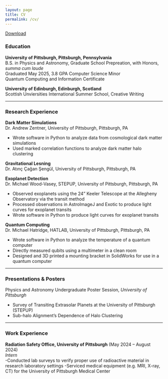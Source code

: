 ```yaml
---
layout: page
title: CV
permalink: /cv/
---
```


[Download](https://pitt-my.sharepoint.com/:w:/g/personal/npj16_pitt_edu/ES7MgxDwLvhPsO1cabKxPk8Bxi4HOhscGWiiuh9hxy_64w?e=n9GzOE)

### **Education**
**University of Pittsburgh, Pittsburgh, Pennsylvania**  
B.S. in Physics and Astronomy, Graduate School Prepreation, with Honors, *summa cum laude*  
    Graduated May 2025, 3.8 GPA
    Computer Science Minor  
    Quantum Computing and Information Certificate  

**University of Edinburgh, Edinburgh, Scotland**  
Scottish Unviersities International Summer School, Creative Writing

---

### **Research Experience**
**Dark Matter Simulations**  
Dr. Andrew Zentner, University of Pittsburgh, Pittsburgh, PA  
- Wrote software in Python to analyze data from cosmological dark matter simulations
- Used marked correlation functions to analyze dark matter halo clustering

**Gravitational Lesning**  
Dr. Atınç Çağan Şengül, University of Pittsburgh, Pittsburgh, PA  

**Exoplanet Detection**  
Dr. Michael Wood-Vasey, STEPUP, University of Pittsburgh, Pittsburgh, PA  
- Observed exoplanets using the 24” Keeler Telescope at the Allegheny Observatory via the transit method
- Processed observations in AstroImageJ and Exotic to produce light curves for exoplanet transits
- Wrote software in Python to produce light curves for exoplanet transits

**Quantum Computing**  
Dr. Michael Hatridge, HATLAB, University of Pittsburgh, Pittsburgh, PA  
- Wrote software in Python to analyze the temperature of a quantum computer
- Directly measured qubits using a multimeter in a clean room
- Designed and 3D printed a mounting bracket in SolidWorks for use in a quantum computer

---

### Presentations & Posters
Physics and Astronomy Undergraduate Poster Session, *University of Pittsburgh*  
- Survey of Transiting Extrasolar Planets at the University of Pittsburgh (STEPUP)
- Sub-halo Alignment’s Dependence of Halo Clustering

---

### Work Experience
**Radiation Safety Office, University of Pittsburgh** (May 2024 – August 2024)  
*Intern*  
-Conducted lab surveys to verify proper use of radioactive material in research laboratory settings
-Serviced medical equipment (e.g. MRI, X-ray, CT) for the University of Pittsburgh Medical Center